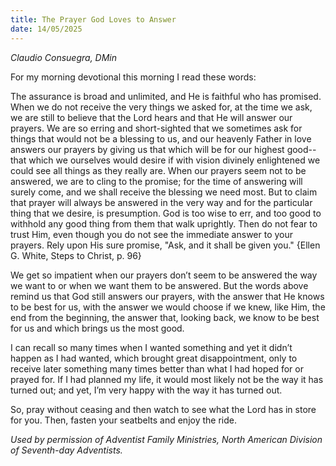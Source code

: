 ```yaml
---
title: The Prayer God Loves to Answer
date: 14/05/2025
---
```


_Claudio Consuegra, DMin_

For my morning devotional this morning I read these words:

The assurance is broad and unlimited, and He is faithful who has promised. When we do not receive the very things we asked for, at the time we ask, we are still to believe that the Lord hears and that He will answer our prayers. We are so erring and short-sighted that we sometimes ask for things that would not be a blessing to us, and our heavenly Father in love answers our prayers by giving us that which will be for our highest good--that which we ourselves would desire if with vision divinely enlightened we could see all things as they really are. When our prayers seem not to be answered, we are to cling to the promise; for the time of answering will surely come, and we shall receive the blessing we need most. But to claim that prayer will always be answered in the very way and for the particular thing that we desire, is presumption. God is too wise to err, and too good to withhold any good thing from them that walk uprightly. Then do not fear to trust Him, even though you do not see the immediate answer to your prayers. Rely upon His sure promise, "Ask, and it shall be given you." {Ellen G. White, Steps to Christ, p. 96}

We get so impatient when our prayers don’t seem to be answered the way we want to or when we want them to be answered. But the words above remind us that God still answers our prayers, with the answer that He knows to be best for us, with the answer we would choose if we knew, like Him, the end from the beginning, the answer that, looking back, we know to be best for us and which brings us the most good.

I can recall so many times when I wanted something and yet it didn’t happen as I had wanted, which brought great disappointment, only to receive later something many times better than what I had hoped for or prayed for. If I had planned my life, it would most likely not be the way it has turned out; and yet, I’m very happy with the way it has turned out.

So, pray without ceasing and then watch to see what the Lord has in store for you. Then, fasten your seatbelts and enjoy the ride.

_Used by permission of Adventist Family Ministries, North American Division of Seventh-day Adventists._